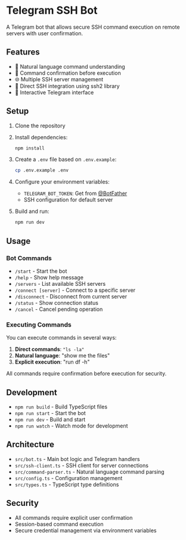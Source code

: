 # Telegram SSH Bot

A Telegram bot that allows secure SSH command execution on remote servers with user confirmation.

## Features

- 🤖 Natural language command understanding
- 🔐 Command confirmation before execution
- 🌐 Multiple SSH server management
- 🚀 Direct SSH integration using ssh2 library
- 💬 Interactive Telegram interface

## Setup

1. Clone the repository
2. Install dependencies:
   ```bash
   npm install
   ```

3. Create a `.env` file based on `.env.example`:
   ```bash
   cp .env.example .env
   ```

4. Configure your environment variables:
   - `TELEGRAM_BOT_TOKEN`: Get from [@BotFather](https://t.me/botfather)
   - SSH configuration for default server

5. Build and run:
   ```bash
   npm run dev
   ```

## Usage

### Bot Commands

- `/start` - Start the bot
- `/help` - Show help message
- `/servers` - List available SSH servers
- `/connect [server]` - Connect to a specific server
- `/disconnect` - Disconnect from current server
- `/status` - Show connection status
- `/cancel` - Cancel pending operation

### Executing Commands

You can execute commands in several ways:

1. **Direct commands**: `"ls -la"`
2. **Natural language**: "show me the files"
3. **Explicit execution**: "run df -h"

All commands require confirmation before execution for security.

## Development

- `npm run build` - Build TypeScript files
- `npm run start` - Start the bot
- `npm run dev` - Build and start
- `npm run watch` - Watch mode for development

## Architecture

- `src/bot.ts` - Main bot logic and Telegram handlers
- `src/ssh-client.ts` - SSH client for server connections
- `src/command-parser.ts` - Natural language command parsing
- `src/config.ts` - Configuration management
- `src/types.ts` - TypeScript type definitions

## Security

- All commands require explicit user confirmation
- Session-based command execution
- Secure credential management via environment variables